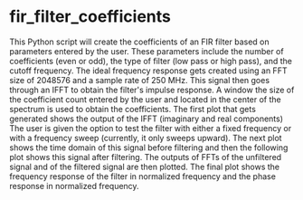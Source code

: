 # fir_filter_coefficients
This Python script will create the coefficients of an FIR filter based on parameters entered by the user. These parameters include the number of coefficients (even or odd), the type of filter (low pass or high pass), and the cutoff frequency. The ideal frequency response gets created using an FFT size of 2048576 and a sample rate of 250 MHz. This signal then goes through an IFFT to obtain the filter's impulse response. A window the size of the coefficient count entered by the user and located in the center of the spectrum is used to obtain the coefficients. The first plot that gets generated shows the output of the IFFT (imaginary and real components) The user is given the option to test the filter with either a fixed frequency or with a frequency sweep (currently, it only sweeps upward). The next plot shows the time domain of this signal before filtering and then the following plot shows this signal after filtering. The outputs of FFTs of the unfiltered signal and of the filtered signal are then plotted. The final plot shows the frequency response of the filter in normalized frequency and the phase response in normalized frequency.
